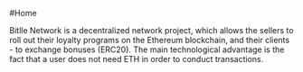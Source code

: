 #Home

Bitlle Network is a decentralized network project, which allows the sellers to roll out their loyalty programs on the Ethereum blockchain, and their clients - to exchange bonuses (ERC20). The main technological advantage is the fact that a user does not need ETH in order to conduct transactions.